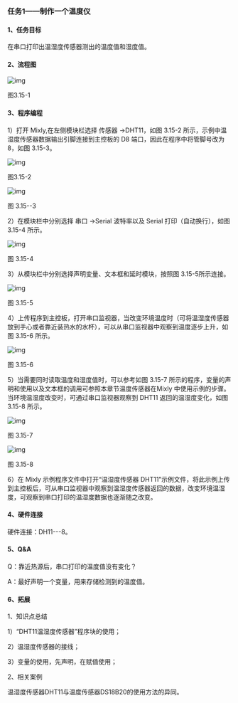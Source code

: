 ### 任务1——制作一个温度仪

#### 1、任务目标

在串口打印出温湿度传感器测出的温度值和湿度值。

#### 2、流程图

![img](/assets/image382.jpg)

图3.15-1

#### 3、程序编程

1）打开 Mixly,在左侧模块栏选择 传感器 →DHT11，如图 3.15-2 所示，示例中温湿度传感器数据输出引脚连接到主控板的 D8 端口，因此在程序中将管脚号改为 8，如图 3.15-3。

![img](/assets/image384.jpg)

图3.15-2

![img](/assets/image386.jpg)

图 3.15--3

2）在模块栏中分别选择 串口 →Serial 波特率以及 Serial 打印（自动换行），如图 3.15-4 所示。

![img](/assets/image388.jpg)

图 3.15-4

3）从模块栏中分别选择声明变量、文本框和延时模块，按照图 3.15-5所示连接。

![img](/assets/image390.jpg)

图 3.15-5

4）上传程序到主控板，打开串口监视器，当改变环境温度时（可将温湿度传感器放到手心或者靠近装热水的水杯），可以从串口监视器中观察到温度逐步上升，如图 3.15-6 所示。

![img](/assets/image392.jpg)

图 3.15-6

5）当需要同时读取温度和湿度值时，可以参考如图 3.15-7 所示的程序，变量的声明和使用以及文本框的调用可参照本章节温度传感器在Mixly 中使用示例的步骤。当环境温湿度改变时，可通过串口监视器观察到 DHT11 返回的温湿度变化，如图 3.15-8 所示。

![img](/assets/image394.jpg)

图 3.15-7

![img](/assets/image396.jpg)

图 3.15-8

6）在 Mixly 示例程序文件中打开“温湿度传感器 DHT11”示例文件，将此示例上传到主控板后，可从串口监视器中观察到温湿度传感器返回的数据，改变环境温湿度，可观察到串口打印的温湿度数据也逐渐随之改变。

#### 4、硬件连接

硬件连接：DH11---8。

#### 5、Q&A

Q：靠近热源后，串口打印的温度值没有变化？

A：最好声明一个变量，用来存储检测到的温度值。

#### 6、拓展

1、知识点总结

1）“DHT11温湿度传感器”程序块的使用；

2）温湿度传感器的接线；

3）变量的使用，先声明，在赋值使用；

2、相关案例

温湿度传感器DHT11与温度传感器DS18B20的使用方法的异同。